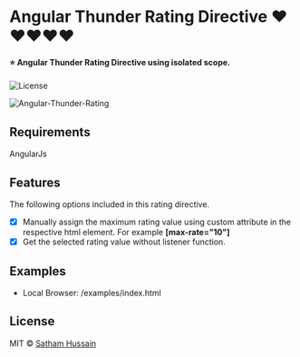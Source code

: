 # Angular Thunder Rating Directive ❤❤❤❤❤
#### ⭐ Angular Thunder Rating Directive using isolated scope.

![License](https://img.shields.io/npm/l/angular-star-rating.svg)

![Angular-Thunder-Rating](https://image.ibb.co/iwefDG/1509882284848.png)

## Requirements

AngularJs

## Features
The following options included in this rating directive.
- [x] Manually assign the maximum rating value using custom attribute in the respective html element. For example **[max-rate="10"]**
- [x] Get the selected rating value without listener function.

## Examples

* Local Browser: /examples/index.html

## License

MIT © [Satham Hussain](sathamfxec@gmail.com)
